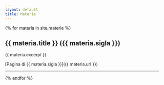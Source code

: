 ```yaml
---
layout: default
title: Materie
---
```


{% for materia in site.materie %}
## {{ materia.title }} ({{ materia.sigla }})

{{ materia.excerpt }}

[Pagina di {{ materia.sigla }}]({{ materia.url }})

___
{% endfor %}



<hru />